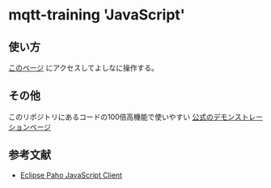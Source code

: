 # mqtt-training 'JavaScript'

## 使い方
[このページ](https://takahiro55555.github.io/mqtt-client-training/JavaScript/index.html)
にアクセスしてよしなに操作する。

## その他
このリポジトリにあるコードの100倍高機能で使いやすい
[公式のデモンストレーションページ](https://www.eclipse.org/paho/clients/js/utility/)

## 参考文献

- [Eclipse Paho JavaScript Client](https://www.eclipse.org/paho/clients/js/)
